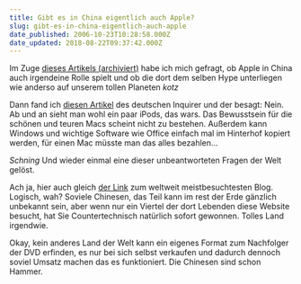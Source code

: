```yaml
---
title: Gibt es in China eigentlich auch Apple?
slug: gibt-es-in-china-eigentlich-auch-apple
date_published: 2006-10-23T10:28:58.000Z
date_updated: 2018-08-22T09:37:42.000Z
---
```


Im Zuge [dieses Artikels (archiviert)](http://web.archive.org/web/20071011073603/http://www.industrial-technology-and-witchcraft.de/index.php/itw/article/457/) habe ich mich gefragt, ob Apple in China auch irgendeine Rolle spielt und ob die dort dem selben Hype unterliegen wie anderso auf unserem tollen Planeten *kotz*

Dann fand ich [diesen Artikel](http://de.theinquirer.net/2006/09/28/china_vermisst_apple.html) des deutschen Inquirer und der besagt: Nein. Ab und an sieht man wohl ein paar iPods, das wars. Das Bewusstsein für die schönen und teuren Macs scheint nicht zu bestehen. Außerdem kann Windows und wichtige Software wie Office einfach mal im Hinterhof kopiert werden, für einen Mac müsste man das alles bezahlen...

*Schning* Und wieder einmal eine dieser unbeantworteten Fragen der Welt gelöst.

Ach ja, hier auch gleich [der Link](http://blog.sina.com.cn/m/xujinglei) zum weltweit meistbesuchtesten Blog. Logisch, wah? Soviele Chinesen, das Teil kann im rest der Erde gänzlich unbekannt sein, aber wenn nur ein Viertel der dort Lebenden diese Website besucht, hat Sie Countertechnisch natürlich sofort gewonnen. Tolles Land irgendwie.

Okay, kein anderes Land der Welt kann ein eigenes Format zum Nachfolger der DVD erfinden, es nur bei sich selbst verkaufen und dadurch dennoch soviel Umsatz machen das es funktioniert. Die Chinesen sind schon Hammer.
